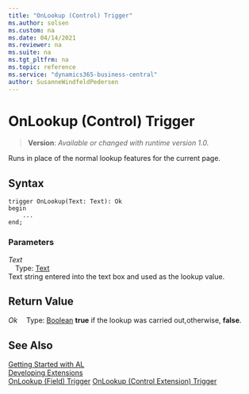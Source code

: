 ```yaml
---
title: "OnLookup (Control) Trigger"
ms.author: solsen
ms.custom: na
ms.date: 04/14/2021
ms.reviewer: na
ms.suite: na
ms.tgt_pltfrm: na
ms.topic: reference
ms.service: "dynamics365-business-central"
author: SusanneWindfeldPedersen
---
```

[//]: # (START>DO_NOT_EDIT)
[//]: # (IMPORTANT:Do not edit any of the content between here and the END>DO_NOT_EDIT.)
[//]: # (Any modifications should be made in the .xml files in the ModernDev repo.)

# OnLookup (Control) Trigger
> **Version**: _Available or changed with runtime version 1.0._

Runs in place of the normal lookup features for the current page.



## Syntax
```
trigger OnLookup(Text: Text): Ok
begin
    ...
end;
```

### Parameters

*Text*  
&emsp;Type: [Text](../../methods-auto/text/text-data-type.md)  
Text string entered into the text box and used as the lookup value.  


## Return Value

*Ok*
&emsp;Type: [Boolean](../../methods-auto/boolean/boolean-data-type.md)
**true** if the lookup was carried out,otherwise, **false**.

[//]: # (IMPORTANT: END>DO_NOT_EDIT)
## See Also  
[Getting Started with AL](../../devenv-get-started.md)  
[Developing Extensions](../../devenv-dev-overview.md)  
[OnLookup (Field) Trigger](../field/devenv-onlookup-field-trigger.md)
[OnLookup (Control Extension) Trigger](../controlextension/devenv-onlookup-controlextension-trigger.md)
